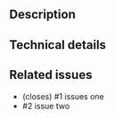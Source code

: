 ## Description

<!-- What does this PR achieve / add -->

## Technical details

<!-- Talk nerdy about how you did what you did -->

## Related issues

<!-- List of related issues, indicate ones that this one closes, e.g.: -->

- (closes) #1 issues one
- #2 issue two
